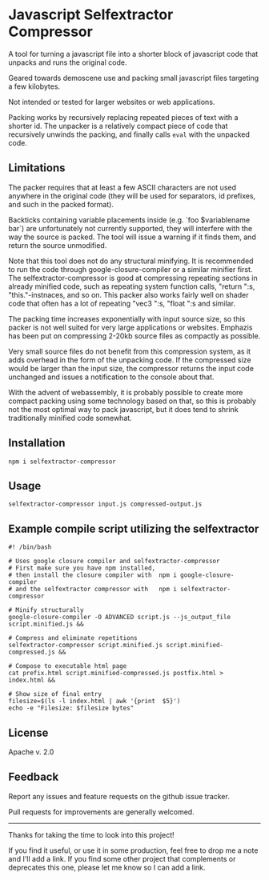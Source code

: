 # Javascript Selfextractor Compressor

A tool for turning a javascript file into a shorter block of javascript code that unpacks and runs the original code.  

Geared towards demoscene use and packing small javascript files targeting a few kilobytes.

Not intended or tested for larger websites or web applications.

Packing works by recursively replacing repeated pieces of text with a shorter id.  The unpacker is a relatively compact piece of code that recursively unwinds the packing, and finally calls `eval` with the unpacked code.

## Limitations

The packer requires that at least a few ASCII characters are not used anywhere in the original code (they will be used for separators, id prefixes, and such in the packed format).

Backticks containing variable placements inside (e.g. \`foo $variablename bar\`) are unfortunately not currently supported, they will interfere with the way the source is packed.  The tool will issue a warning if it finds them, and return the source unmodified.

Note that this tool does not do any structural minifying.  It is recommended to run the code through google-closure-compiler or a similar minifier first.  The selfextractor-compressor is good at compressing repeating sections in already minified code, such as repeating system function calls, "return ":s, "this."-instnaces, and so on.  This packer also works fairly well on shader code that often has a lot of repeating "vec3 ":s, "float ":s and similar.

The packing time increases exponentially with input source size, so this packer is not well suited for very large applications or websites.  Emphazis has been put on compressing 2-20kb source files as compactly as possible.

Very small source files do not benefit from this compression system, as it adds overhead in the form of the unpacking code.  If the compressed size would be larger than the input size, the compressor returns the input code unchanged and issues a notification to the console about that.

With the advent of webassembly, it is probably possible to create more compact packing using some technology based on that, so this is probably not the most optimal way to pack javascript, but it does tend to shrink traditionally minified code somewhat.

## Installation

    npm i selfextractor-compressor

## Usage

    selfextractor-compressor input.js compressed-output.js


## Example compile script utilizing the selfextractor

    #! /bin/bash
    
    # Uses google closure compiler and selfextractor-compressor
    # First make sure you have npm installed,
    # then install the closure compiler with  npm i google-closure-compiler
    # and the selfextractor compressor with   npm i selfextractor-compressor
    
    # Minify structurally
    google-closure-compiler -O ADVANCED script.js --js_output_file script.minified.js &&

    # Compress and eliminate repetitions
    selfextractor-compressor script.minified.js script.minified-compressed.js &&
    
    # Compose to executable html page
    cat prefix.html script.minified-compressed.js postfix.html > index.html &&
    
    # Show size of final entry
    filesize=$(ls -l index.html | awk '{print  $5}')
    echo -e "Filesize: $filesize bytes"
  

## License

Apache v. 2.0


## Feedback

Report any issues and feature requests on the github issue tracker.

Pull requests for improvements are generally welcomed.

----

Thanks for taking the time to look into this project!

If you find it useful, or use it in some production, feel free to drop me a note and I'll add a link.
If you find some other project that complements or deprecates this one, please let me know so I can add a link.
